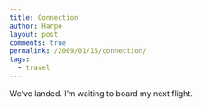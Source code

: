 ```yaml
---
title: Connection
author: Harpo
layout: post
comments: true
permalink: /2009/01/15/connection/
tags:
  - travel
---
```

We&#8217;ve landed. I&#8217;m waiting to board my next flight.